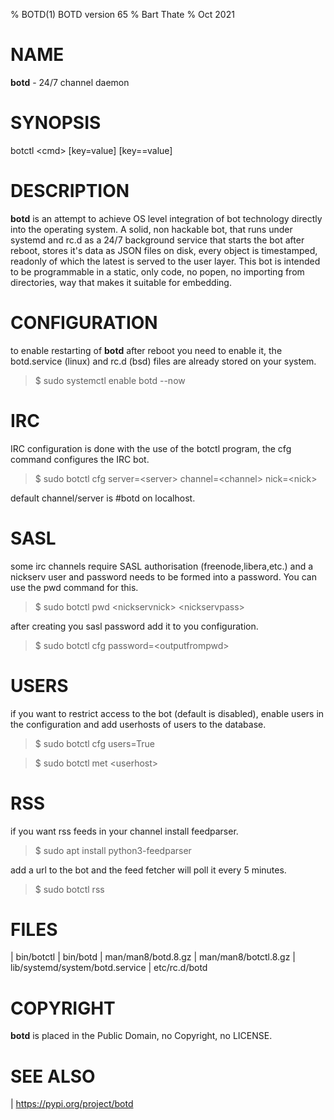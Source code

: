 % BOTD(1) BOTD version 65
% Bart Thate 
% Oct 2021

# NAME

**botd** - 24/7 channel daemon

# SYNOPSIS

 botctl \<cmd\> \[key=value\] \[key==value\] 
    
# DESCRIPTION

**botd** is an attempt to achieve OS level integration of bot technology 
directly into the operating system. A solid, non hackable bot, that runs
under systemd and rc.d as a 24/7 background service that starts the bot
after reboot, stores it's data as JSON files on disk, every object is
timestamped, readonly of which the latest is served to the user layer. 
This bot is intended to be programmable in a static, only code, no popen,
no importing from directories, way that makes it suitable for embedding.

# CONFIGURATION

to enable restarting of **botd** after reboot you need to enable it, the 
botd.service (linux) and rc.d (bsd) files are already stored on your
system.

> $ sudo systemctl enable botd --now

# IRC

IRC configuration is done with the use of the botctl program, the cfg
command configures the IRC bot.

> $ sudo botctl cfg server=\<server\> channel=\<channel\> nick=\<nick\> 

default channel/server is #botd on localhost.

# SASL

some irc channels require SASL authorisation (freenode,libera,etc.) and
a nickserv user and password needs to be formed into a password. You can use
the pwd command for this.

> $ sudo botctl pwd \<nickservnick\> \<nickservpass\>

after creating you sasl password add it to you configuration.

> $ sudo  botctl cfg password=\<outputfrompwd\>

# USERS

if you want to restrict access to the bot (default is disabled), enable
users in the configuration and add userhosts of users to the database.

> $ sudo botctl cfg users=True

> $ sudo botctl met \<userhost\>

# RSS

if you want rss feeds in your channel install feedparser.

> $ sudo apt install python3-feedparser

add a url to the bot and the feed fetcher will poll it every 5 minutes.

> $ sudo botctl rss <url>

# FILES

| bin/botctl
| bin/botd
| man/man8/botd.8.gz
| man/man8/botctl.8.gz
| lib/systemd/system/botd.service
| etc/rc.d/botd

# COPYRIGHT

**botd** is placed in the Public Domain, no Copyright, no LICENSE.

# SEE ALSO

| https://pypi.org/project/botd
